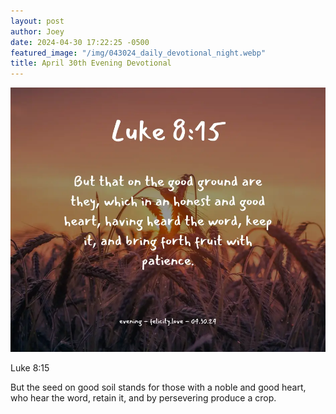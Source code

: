 ```yaml
---
layout: post
author: Joey
date: 2024-04-30 17:22:25 -0500
featured_image: "/img/043024_daily_devotional_night.webp"
title: April 30th Evening Devotional
---
```


[![April 30th 2024 - Evening Devotional](/img/043024_daily_devotional_night.webp)](/img/043024_daily_devotional_night.webp)

Luke 8:15

But the seed on good soil stands for those with a noble and good heart, who hear the word, retain it, and by persevering produce a crop.
